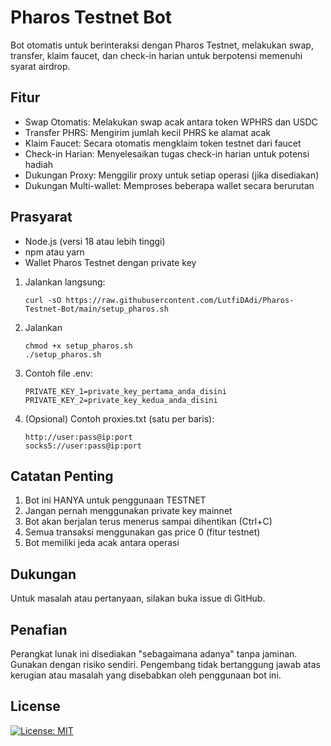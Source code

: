# Pharos Testnet Bot

Bot otomatis untuk berinteraksi dengan Pharos Testnet, melakukan swap, transfer, klaim faucet, dan check-in harian untuk berpotensi memenuhi syarat airdrop.

## Fitur 

- Swap Otomatis: Melakukan swap acak antara token WPHRS dan USDC
- Transfer PHRS: Mengirim jumlah kecil PHRS ke alamat acak
- Klaim Faucet: Secara otomatis mengklaim token testnet dari faucet
- Check-in Harian: Menyelesaikan tugas check-in harian untuk potensi hadiah
- Dukungan Proxy: Menggilir proxy untuk setiap operasi (jika disediakan)
- Dukungan Multi-wallet: Memproses beberapa wallet secara berurutan

## Prasyarat 

- Node.js (versi 18 atau lebih tinggi)
- npm atau yarn
- Wallet Pharos Testnet dengan private key

1. Jalankan langsung:
   ```
   curl -sO https://raw.githubusercontent.com/LutfiDAdi/Pharos-Testnet-Bot/main/setup_pharos.sh
   ```
2. Jalankan
   ```
   chmod +x setup_pharos.sh
   ./setup_pharos.sh
   ```
3. Contoh file .env:
   ```
   PRIVATE_KEY_1=private_key_pertama_anda_disini
   PRIVATE_KEY_2=private_key_kedua_anda_disini
   ```
4. (Opsional) Contoh proxies.txt (satu per baris):
   ```
   http://user:pass@ip:port
   socks5://user:pass@ip:port
   ```
## Catatan Penting 

1. Bot ini HANYA untuk penggunaan TESTNET
2. Jangan pernah menggunakan private key mainnet
3. Bot akan berjalan terus menerus sampai dihentikan (Ctrl+C)
4. Semua transaksi menggunakan gas price 0 (fitur testnet)
5. Bot memiliki jeda acak antara operasi

## Dukungan 

Untuk masalah atau pertanyaan, silakan buka issue di GitHub.

## Penafian 

Perangkat lunak ini disediakan "sebagaimana adanya" tanpa jaminan. Gunakan dengan risiko sendiri. Pengembang tidak bertanggung jawab atas kerugian atau masalah yang disebabkan oleh penggunaan bot ini.

## License
[![License: MIT](https://img.shields.io/badge/License-MIT-yellow.svg)]()
